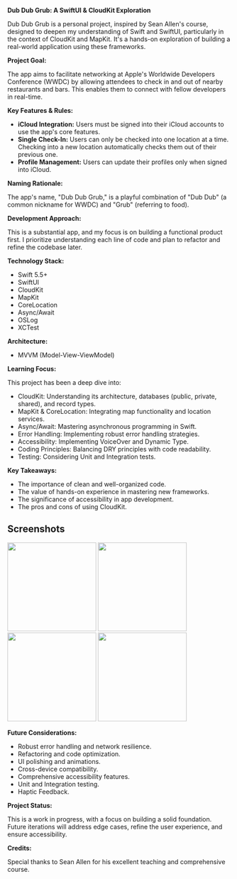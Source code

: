 **Dub Dub Grub: A SwiftUI & CloudKit Exploration**

Dub Dub Grub is a personal project, inspired by Sean Allen's course, designed to deepen my understanding of Swift and SwiftUI, particularly in the context of CloudKit and MapKit. It's a hands-on exploration of building a real-world application using these frameworks.

**Project Goal:**

The app aims to facilitate networking at Apple's Worldwide Developers Conference (WWDC) by allowing attendees to check in and out of nearby restaurants and bars. This enables them to connect with fellow developers in real-time.

**Key Features & Rules:**

* **iCloud Integration:** Users must be signed into their iCloud accounts to use the app's core features.
* **Single Check-In:** Users can only be checked into one location at a time. Checking into a new location automatically checks them out of their previous one.
* **Profile Management:** Users can update their profiles only when signed into iCloud.

**Naming Rationale:**

The app's name, "Dub Dub Grub," is a playful combination of "Dub Dub" (a common nickname for WWDC) and "Grub" (referring to food).

**Development Approach:**

This is a substantial app, and my focus is on building a functional product first. I prioritize understanding each line of code and plan to refactor and refine the codebase later.

**Technology Stack:**

* Swift 5.5+
* SwiftUI
* CloudKit
* MapKit
* CoreLocation
* Async/Await
* OSLog
* XCTest

**Architecture:**

* MVVM (Model-View-ViewModel)

**Learning Focus:**

This project has been a deep dive into:

* CloudKit: Understanding its architecture, databases (public, private, shared), and record types.
* MapKit & CoreLocation: Integrating map functionality and location services.
* Async/Await: Mastering asynchronous programming in Swift.
* Error Handling: Implementing robust error handling strategies.
* Accessibility: Implementing VoiceOver and Dynamic Type.
* Coding Principles: Balancing DRY principles with code readability.
* Testing: Considering Unit and Integration tests.

**Key Takeaways:**

* The importance of clean and well-organized code.
* The value of hands-on experience in mastering new frameworks.
* The significance of accessibility in app development.
* The pros and cons of using CloudKit.

## Screenshots

<img src="https://github.com/user-attachments/assets/afbfe240-54d3-41cb-809f-da4a2af9132a" width="200"/>
<img src="https://github.com/user-attachments/assets/160eca5b-a782-48c5-868a-808fd659908e" width="200"/>
<img src="https://github.com/user-attachments/assets/12c7cab9-0a7c-448f-b46e-26a02592a1eb" width="200"/>
<img src="https://github.com/user-attachments/assets/5f66af03-a03b-4ebc-aee0-04f153caa8da" width="200"/>


**Future Considerations:**

* Robust error handling and network resilience.
* Refactoring and code optimization.
* UI polishing and animations.
* Cross-device compatibility.
* Comprehensive accessibility features.
* Unit and Integration testing.
* Haptic Feedback.

**Project Status:**

This is a work in progress, with a focus on building a solid foundation. Future iterations will address edge cases, refine the user experience, and ensure accessibility.

**Credits:**

Special thanks to Sean Allen for his excellent teaching and comprehensive course.
